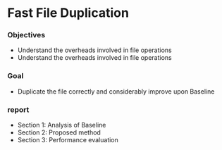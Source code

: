 # Fast File Duplication
### Objectives
* Understand the overheads involved in file
operations<br>
* Understand the overheads involved in file
operations<br>
### Goal
* Duplicate the file correctly and considerably improve upon Baseline<br>
### report
* Section 1: Analysis of Baseline
* Section 2: Proposed method
* Section 3: Performance evaluation
